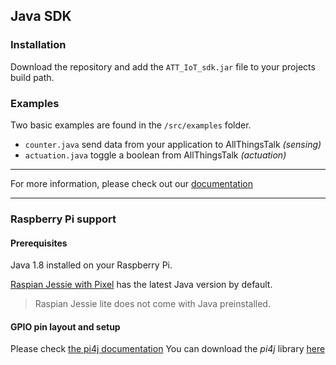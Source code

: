 Java SDK
---

### Installation

Download the repository and add the `ATT_IoT_sdk.jar` file to your projects build path.

### Examples

Two basic examples are found in the `/src/examples` folder.
* `counter.java` send data from your application to AllThingsTalk _(sensing)_
* `actuation.java` toggle a boolean from AllThingsTalk _(actuation)_

---

For more information, please check out our [documentation](http://docs.allthingstalk.com/developers/sdk/java)

---

### Raspberry Pi support

#### Prerequisites

Java 1.8 installed on your Raspberry Pi.

[Raspian Jessie with Pixel](https://www.raspberrypi.org/downloads/raspbian/) has the latest Java version by default.

> Raspian Jessie lite does not come with Java preinstalled.

#### GPIO pin layout and setup

Please check [the pi4j documentation](http://pi4j.com/example/control.html)
You can download the _pi4j_ library [here](http://pi4j.com/download.html)